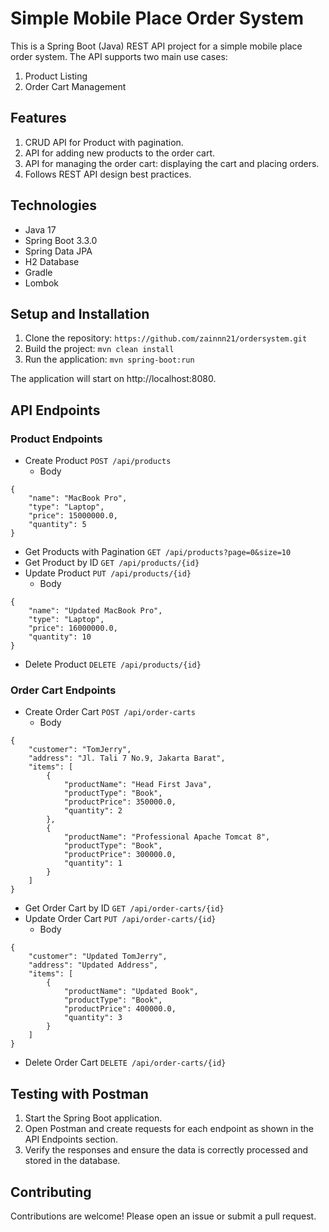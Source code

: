 # Simple Mobile Place Order System

This is a Spring Boot (Java) REST API project for a simple mobile place order system. The API supports two main use cases:

1. Product Listing
2. Order Cart Management

## Features
1. CRUD API for Product with pagination.
2. API for adding new products to the order cart.
3. API for managing the order cart: displaying the cart and placing orders.
4. Follows REST API design best practices.

## Technologies
* Java 17
* Spring Boot 3.3.0
* Spring Data JPA
* H2 Database
* Gradle
* Lombok

## Setup and Installation
1. Clone the repository:
```https://github.com/zainnn21/ordersystem.git```
2. Build the project: ```mvn clean install```
3. Run the application: ```mvn spring-boot:run```
   
The application will start on http://localhost:8080.

## API Endpoints
### Product Endpoints
* Create Product ```POST /api/products```
  + Body
```
{
    "name": "MacBook Pro",
    "type": "Laptop",
    "price": 15000000.0,
    "quantity": 5
}
```
* Get Products with Pagination
```GET /api/products?page=0&size=10```
* Get Product by ID ```GET /api/products/{id}```
* Update Product ```PUT /api/products/{id}```
  + Body
```
{
    "name": "Updated MacBook Pro",
    "type": "Laptop",
    "price": 16000000.0,
    "quantity": 10
}
```

* Delete Product ```DELETE /api/products/{id}```

### Order Cart Endpoints
* Create Order Cart ```POST /api/order-carts```
  * Body
```
{
    "customer": "TomJerry",
    "address": "Jl. Tali 7 No.9, Jakarta Barat",
    "items": [
        {
            "productName": "Head First Java",
            "productType": "Book",
            "productPrice": 350000.0,
            "quantity": 2
        },
        {
            "productName": "Professional Apache Tomcat 8",
            "productType": "Book",
            "productPrice": 300000.0,
            "quantity": 1
        }
    ]
}
```
* Get Order Cart by ID ```GET /api/order-carts/{id}```
* Update Order Cart ```PUT /api/order-carts/{id}```
  * Body
```
{
    "customer": "Updated TomJerry",
    "address": "Updated Address",
    "items": [
        {
            "productName": "Updated Book",
            "productType": "Book",
            "productPrice": 400000.0,
            "quantity": 3
        }
    ]
}
```
* Delete Order Cart ```DELETE /api/order-carts/{id}```
## Testing with Postman
1. Start the Spring Boot application.
2. Open Postman and create requests for each endpoint as shown in the API Endpoints section.
3. Verify the responses and ensure the data is correctly processed and stored in the database.
## Contributing
Contributions are welcome! Please open an issue or submit a pull request.


